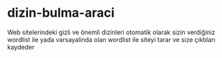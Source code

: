 # dizin-bulma-araci
Web sitelerindeki gizli ve önemli dizinleri otomatik olarak sizin verdiğiniz wordlist ile yada varsayalinda olan wordlist ile siteyi tarar ve size çıktıları kaydeder
